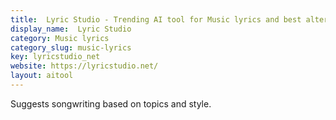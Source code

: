 ```yaml
---
title:  Lyric Studio - Trending AI tool for Music lyrics and best alternatives
display_name:  Lyric Studio
category: Music lyrics
category_slug: music-lyrics
key: lyricstudio_net
website: https://lyricstudio.net/
layout: aitool
---
```


Suggests songwriting based on topics and style.
